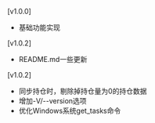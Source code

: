 [v1.0.0]
* 基础功能实现

[v1.0.2]
* README.md一些更新

[v1.0.2]
* 同步持仓时，剔除掉持仓量为0的持仓数据
* 增加-V/--version选项
* 优化Windows系统get_tasks命令